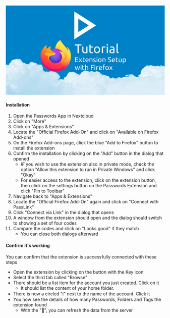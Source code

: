 [![How To: Setup for Firefox](../../_files/_previews/firefox-extension-setup.jpg)](../../_files/videos/firefox-extension-setup.mp4)

#### Installation
1. Open the Passwords App in Nextcloud
2. Click on "More"
3. Click on "Apps & Extensions"
4. Locate the "Official Firefox Add-On" and click on "Available on Firefox Add-ons"
5. On the Firefox Add-ons page, click the blue "Add to Firefox" button to install the extension
6. Confirm the installation by clicking on the "Add" button in the dialog that opened
    - _IF_ you wish to use the extension also in private mode, check the option "Allow this extension to run in Private Windows" and click "Okay"
    - For easier access to the extension, click on the extension button, then click on the settings button on the Passwords Extension and click "Pin to Toolbar"
7. Navigate back to "Apps & Extensions"
8. Locate the "Official Firefox Add-On" again and click on "Connect with PassLink"
9. Click "Connect via Link" in the dialog that opens
10. A window from the extension should open and the dialog should switch to showing a set of four codes
11. Compare the codes and click on "Looks good" if they match
    - You can close both dialogs afterward

#### Confirm it's working
You can confirm that the extension is successfully connected with these steps
- Open the extension by clicking on the button with the Key icon
- Select the third tab called "Browse"
- There should be a list item for the account you just created. Click on it
    - It should list the content of your home folder.
- There is now a circled "ℹ" next to the name of the account. Click it
- You now see the details of how many Passwords, Folders and Tags the extension found
    - With the "🔄", you can refresh the data from the server